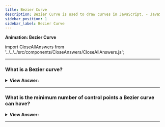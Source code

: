 ```yaml
---
title: Bezier Curve
description: Bezier Curve is used to draw curves in JavaScript. - JavaScript Interview Questions and Answers
sidebar_position: 1
sidebar_label: Bezier Curve
---
```


**Animation: Bezier Curve**

import CloseAllAnswers from '../../../src/components/CloseAnswers/CloseAllAnswers.js';

<CloseAllAnswers />

---

### What is a Bezier curve?

<details>
  <summary><strong>View Answer:</strong></summary>
  <div>
  <div><strong>Interview Response:</strong> Bezier curves are used in computer graphics to draw shapes, CSS animation, or other implementations. They are a straightforward thing, worth studying once, and then feel comfortable in the world of vector graphics and advanced animations.
    </div>
  </div>
</details>

---

### What is the minimum number of control points a Bezier curve can have?

<details>
  <summary><strong>View Answer:</strong></summary>
  <div>
  <div><strong>Interview Response:</strong> Bezier curves can have 2, 3, 4, or more control points, but the minimum number is 2.
    </div>
  </div>
</details>

---
